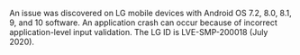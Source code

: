 An issue was discovered on LG mobile devices with Android OS 7.2, 8.0, 8.1, 9, and 10 software. An application crash can occur because of incorrect application-level input validation. The LG ID is LVE-SMP-200018 (July 2020).